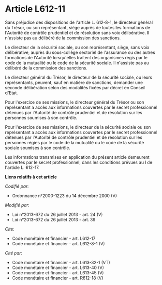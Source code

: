# Article L612-11

Sans préjudice des dispositions de l'article L. 612-8-1, le directeur général du Trésor, ou son représentant, siège auprès de
toutes les formations de l'Autorité de contrôle prudentiel et de résolution sans voix délibérative. Il n'assiste pas au
délibéré de la commission des sanctions. 

Le directeur de la sécurité sociale, ou son représentant, siège, sans voix délibérative, auprès du sous-collège sectoriel de
l'assurance ou des autres formations de l'Autorité lorsqu'elles traitent des organismes régis par le code de la mutualité ou
le code de la sécurité sociale. Il n'assiste pas au délibéré de la commission des sanctions. 

Le directeur général du Trésor, le directeur de la sécurité sociale, ou leurs représentants, peuvent, sauf en matière de
sanctions, demander une seconde délibération selon des modalités fixées par décret en Conseil d'Etat. 

Pour l'exercice de ses missions, le directeur général du Trésor ou son représentant a accès aux informations couvertes par le
secret professionnel détenues par l'Autorité de contrôle prudentiel et de résolution sur les personnes soumises à son
contrôle. 

Pour l'exercice de ses missions, le directeur de la sécurité sociale ou son représentant a accès aux informations couvertes
par le secret professionnel détenues par l'Autorité de contrôle prudentiel et de résolution sur les personnes régies par le
code de la mutualité ou le code de la sécurité sociale soumises à son contrôle. 

Les informations transmises en application du présent article demeurent couvertes par le secret professionnel, dans les
conditions prévues au I de l'article L. 612-17.

**Liens relatifs à cet article**

_Codifié par_:

  - Ordonnance n°2000-1223 du 14 décembre 2000 (V)

_Modifié par_:

  - Loi n°2013-672 du 26 juillet 2013 - art. 24 (V)
  - Loi n°2013-672 du 26 juillet 2013 - art. 39

_Cite_:

  - Code monétaire et financier - art. L612-17
  - Code monétaire et financier - art. L612-8-1 (V)

_Cité par_:

  - Code monétaire et financier - art. L613-32-1 (VT)
  - Code monétaire et financier - art. L613-40 (V)
  - Code monétaire et financier - art. L613-45 (V)
  - Code monétaire et financier - art. R612-18 (V)

